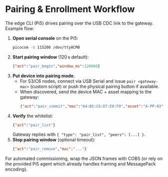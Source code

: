 # Pairing & Enrollment Workflow

The edge CLI (Pi5) drives pairing over the USB CDC link to the gateway. Example flow:

1. **Open serial console** on the Pi5:
   ```bash
   picocom -b 115200 /dev/ttyACM0
   ```
2. **Start pairing window** (120 s default):
   ```json
   {"act":"pair_begin","window_ms":120000}
   ```
3. **Put device into pairing mode.**
   - For S3/C6 nodes, connect via USB Serial and issue `pair <gateway-mac>` (custom script) or push the physical pairing button if available.
   - When discovered, send the device MAC + asset mapping to the gateway:
     ```json
     {"act":"pair_commit","mac":"A4:B5:C6:D7:E8:F9","asset":"A-PP-03"}
     ```
4. **Verify** the whitelist:
   ```json
   {"act":"pair_list"}
   ```
   Gateway replies with `{ "type": "pair_list", "peers": [...] }`.
5. **Stop pairing window** (optional timeout):
   ```json
   {"act":"pair_remove","mac":"..."}
   ```

For automated commissioning, wrap the JSON frames with COBS (or rely on the provided Pi5 agent which already handles framing and MessagePack encoding).

